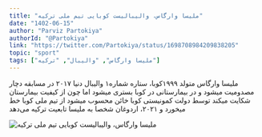 ```yaml
---
title: "ملیسا وارگاس، والیبالیست کوبایی تیم ملی ترکیه"
date: "1402-06-15"
author: "Parviz Partokiya"
authorId: "@Partokiya"
link: "https://twitter.com/Partokiya/status/1698708984209838205"
topic: "sport"
tags: ["ملیسا وارگاس", "والیبال", "ترکیه"]
---
```


ملیسا وارگاس متولد ۱۹۹۹کوبا، ستاره شماره۱ والیبال دنیا
۲۰۱۷ در مسابقه دچار مصدومیت میشود و در بیمارستانی در کوبا بستری میشود
اما چون از کیفیت بیمارستان شکایت میکند توسط دولت کمونیستی کوبا خائن محسوب میشود از تیم ملی کوبا خط میخورد
و ۲۰۲۱، اردوغان شخصا به ملیسا تابعیت ترکیه می‌دهد

![ملیسا وارگاس، والیبالیست کوبایی تیم ملی ترکیه](/posts/sport/melissa-vargas-valibalist-koobayi-tim-melli-turkiye.jpg)
